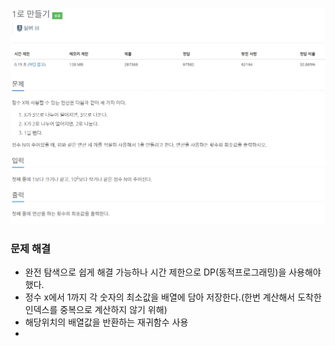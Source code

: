 ![img.png](image/1로만들기.png)
### 문제 해결
- 완전 탐색으로 쉽게 해결 가능하나 시간 제한으로 DP(동적프로그래밍)을 사용해야했다. 
- 정수 x에서 1까지 각 숫자의 최소값을 배열에 담아 저장한다.(한번 계산해서 도착한 인덱스를 중복으로 계산하지 않기 위해)
- 해당위치의 배열값을 반환하는 재귀함수 사용
- 
